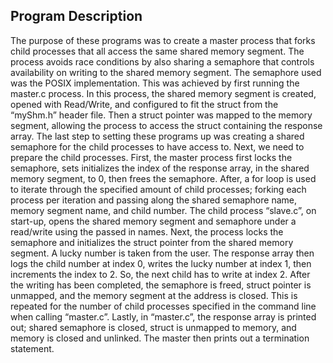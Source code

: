 ## Program Description
The purpose of these programs was to create a master process that forks child processes that all access the same shared memory segment. The process avoids race conditions by also sharing a semaphore that controls availability on writing to the shared memory segment. The semaphore used was the POSIX implementation. This was achieved by first running the master.c process. In this process, the shared memory segment is created, opened with Read/Write, and configured to fit the struct from the “myShm.h” header file. Then a struct pointer was mapped to the memory segment, allowing the process to access the struct containing the response array. The last step to setting these programs up was creating a shared semaphore for the child processes to have access to. Next, we need to prepare the child processes. First, the master process first locks the semaphore, sets initializes the index of the response array, in the shared memory segment, to 0, then frees the semaphore. After, a for loop is used to iterate through the specified amount of child processes; forking each process per iteration and passing along the shared semaphore name, memory segment name, and child number. The child process “slave.c”, on start-up, opens the shared memory segment and semaphore under a read/write using the passed in names. Next, the process locks the semaphore and initializes the struct pointer from the shared memory segment. A lucky number is taken from the user. The response array then logs the child number at index 0, writes the lucky number at index 1, then increments the index to 2. So, the next child has to write at index 2. After the writing has been completed, the semaphore is freed, struct pointer is unmapped, and the memory segment at the address is closed. This is repeated for the number of child processes specified in the command line when calling “master.c”. Lastly, in “master.c”, the response array is printed out; shared semaphore is closed,  struct is unmapped to memory, and memory is closed and unlinked. The master then prints out a termination statement.
